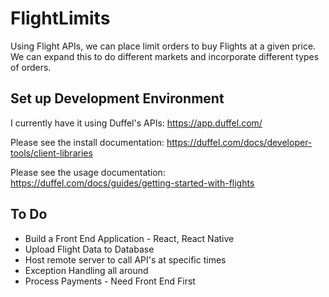 # FlightLimits

Using Flight APIs, we can place limit orders to buy Flights at a given price.  We can expand this to do different markets and incorporate different types of orders.

## Set up Development Environment

I currently have it using Duffel's APIs: <https://app.duffel.com/>

Please see the install documentation: <https://duffel.com/docs/developer-tools/client-libraries>

Please see the usage documentation: <https://duffel.com/docs/guides/getting-started-with-flights>

## To Do

* Build a Front End Application - React, React Native
* Upload Flight Data to Database
* Host remote server to call API's at specific times
* Exception Handling all around
* Process Payments - Need Front End First
